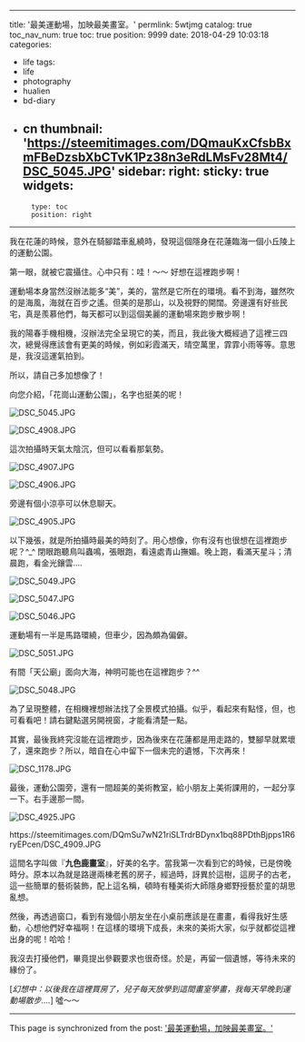 
---
title: '最美運動場，加映最美畫室。'
permlink: 5wtjmg
catalog: true
toc_nav_num: true
toc: true
position: 9999
date: 2018-04-29 10:03:18
categories:
- life
tags:
- life
- photography
- hualien
- bd-diary
- cn
thumbnail: 'https://steemitimages.com/DQmauKxCfsbBxmFBeDzsbXbCTvK1Pz38n3eRdLMsFv28Mt4/DSC_5045.JPG'
sidebar:
    right:
        sticky: true
widgets:
    -
        type: toc
        position: right
---


我在花蓮的時候，意外在騎腳踏車亂繞時，發現這個隱身在花蓮臨海一個小丘陵上的運動公園。

第一眼，就被它震攝住。心中只有：哇！～～ 好想在這裡跑步啊！

運動場本身當然沒辦法能多“美”，美的，當然是它所在的環境。看不到海，雖然吹的是海風，海就在百步之遙。但美的是那山，以及視野的開闊。旁邊還有好些民宅，真是羨慕他們，每天都可以到這個美麗的運動場來跑步散步啊！

我的陽春手機相機，沒辦法完全呈現它的美，而且，我此後大概經過了這裡三四次，總覺得應該會有更美的時候，例如彩霞滿天，晴空萬里，霏霏小雨等等。意思是，我沒這運氣拍到。

所以，請自己多加想像了！

向您介紹，「花崗山運動公園」，名字也挺美的呢！

![DSC_5045.JPG](https://steemitimages.com/DQmauKxCfsbBxmFBeDzsbXbCTvK1Pz38n3eRdLMsFv28Mt4/DSC_5045.JPG)

![DSC_4908.JPG](https://steemitimages.com/DQmYGDxHr6pcUQd2qEwdGGDcpMaKQ2yQsQoqNya9mDh5RUZ/DSC_4908.JPG)

這次拍攝時天氣太陰沉，但可以看看那氣勢。

![DSC_4907.JPG](https://steemitimages.com/DQmQWE2YWR2nYumUfmdcYA4zW7z4odP5vdMtqEsp6UTmwUU/DSC_4907.JPG)

![DSC_4906.JPG](https://steemitimages.com/DQmWKZxWqKRFfdxFeucsD6m8NdYCVQjwFXtxzZrmDHyNQbV/DSC_4906.JPG)

旁邊有個小涼亭可以休息聊天。

![DSC_4905.JPG](https://steemitimages.com/DQmYG2aMkCkJQTzA2oNAxhGV72QEC4fhnbzdWUdWyAYYbff/DSC_4905.JPG)

以下幾張，就是所拍攝時最美的時刻了。用心想像，你有沒有也很想在這裡跑步呢？^_^ 閉眼跑聽鳥叫蟲鳴，張眼跑，看遠處青山撫媚。晚上跑，看滿天星斗；清晨跑，看金光鑲雲.... 

![DSC_5049.JPG](https://steemitimages.com/DQmRK6U9a3A5r7Ee3vXZD7g6oUW2zvh9NMuTatdjvjnr43M/DSC_5049.JPG)

![DSC_5047.JPG](https://steemitimages.com/DQmZwEkooYEC1GaTMYozQaLkvGvQVXSVw2vR2tgqAwNh5QM/DSC_5047.JPG)

![DSC_5046.JPG](https://steemitimages.com/DQmcnHn7ajLLkuBAQYyXYMcHFeJ7yTTvTttAKzBSVDUcQfh/DSC_5046.JPG)

運動場有一半是馬路環繞，但車少，因為頗為偏僻。

![DSC_5051.JPG](https://steemitimages.com/DQmYUK4HwHC7Sf84katEse55DKVjH9WeJj7xsGt1F7np1CM/DSC_5051.JPG)

有間「天公廟」面向大海，神明可能也在這裡跑步？^^

![DSC_5048.JPG](https://steemitimages.com/DQmdSDzvU22sNgPSouRQfXVt2umSZCC19vfURUbKFdXu2nB/DSC_5048.JPG)

為了呈現整體，在相機裡想辦法找了全景模式拍攝。似乎，看起來有點怪，但，也可看看吧！請右鍵點選另開視窗，才能看清楚一點。

其實，最後我終究沒能在這裡跑步，因為後來在花蓮都是用走路的，雙腳早就累壞了，還來跑步？所以，暗自在心中留下一個未完的遺憾，下次再來！

![DSC_1178.JPG](https://steemitimages.com/DQmU7PkA8X46NVEStojr5o5ZC8XAmLXS495bP78dPzxhjB9/DSC_1178.JPG)

最後，運動公園旁，還有一間超美的美術教室，給小朋友上美術課用的，一起分享一下。右手邊那一間。

![DSC_4925.JPG](https://steemitimages.com/DQmapWV78hgpWW2ECHbxTUg347XwXyg9yQ2Fz6eq5FhcyQ1/DSC_4925.JPG)

<div class=pull-left>https://steemitimages.com/DQmSu7wN21riSLTrdrBDynx1bq88PDthBjpps1R6ryEPcen/DSC_4909.JPG</div>

這間名字叫做『**九色鹿畫室**』，好美的名字。當我第一次看到它的時候，已是傍晚時分。原本以為就是路邊兩棟老舊的房子，經過時，訝異於這樹，這房子的古老，這一些簡單的藝術裝飾，配上這名稱，頓時有種美術大師隱身鄉野授藝於童的胡思亂想。

然後，再透過窗口，看到有幾個小朋友坐在小桌前應該是在畫畫，看得我好生感動，心想他們好幸福啊！在這樣的環境下成長，未來的美術大家，似乎就都從這裡出身的呢！哈哈！

我沒去打擾他們，畢竟提出參觀要求也很奇怪。於是，再留一個遺憾，等待未來的緣份了。

[*幻想中：以後我在這裡買房了，兒子每天放學到這間畫室學畫，我每天早晚到運動場散步....*]  噓～～

- - -

This page is synchronized from the post: ['最美運動場，加映最美畫室。'](https://steemit.com/@deanliu/5wtjmg)
